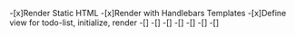 -[x]Render Static HTML
-[x]Render with Handlebars Templates
-[x]Define view for todo-list, initialize, render
-[]
-[]
-[]
-[]
-[]
-[]
-[]

